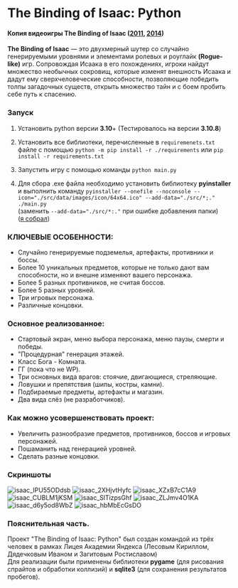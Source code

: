 # The Binding of Isaac: Python

#### Копия видеоигры The Binding of Isaac ([2011](https://store.steampowered.com/app/113200/The_Binding_of_Isaac), [2014](https://store.steampowered.com/app/250900/The_Binding_of_Isaac_Rebirth/))

**The Binding of Isaac** — это двухмерный шутер со случайно генерируемыми уровнями и элементами ролевых и роуглайк **(Rogue-like)** игр. Сопровождая Исаака в его похождениях, игроки найдут множество необычных сокровищ, которые изменят внешность Исаака и дадут ему сверхчеловеческие способности, позволяющие победить толпы загадочных существ, открыть множество тайн и с боем пробить себе путь к спасению. 

### Запуск

1. Установить python версии **3.10**+
(Тестировалось на версии **3.10.8**)
2. Установить все библиотеки, перечисленные в `requiremenets.txt` файле с помощью `python -m pip install -r ./requirements` или `pip install -r requirements.txt`
3. Запустить игру с помощью команды `python main.py`

4. Для сбора .exe файла необходимо установить библиотеку **pyinstaller** и выполнить команду `pyinstaller --onefile --noconsole --icon="./src/data/images/icon/64x64.ico" --add-data="./src/*;." ./main.py`\
   (заменить `--add-data="./src/*:."` при ошибке добавления папки)\
   ([я собрал](https://disk.yandex.ru/d/jOwi0qNT6PTRwg))
   

### КЛЮЧЕВЫЕ ОСОБЕННОСТИ: 

- Случайно генерируемые подземелья, артефакты, противники и боссы.
- Более 10 уникальных предметов, которые не только дают вам способности, но и внешне изменяют вашего персонажа.
- Более 5 разных противников, не считая боссов.
- Более 5 разных уровней.
- Три игровых персонажа.
- Различные концовки.

### Основное реализованное:

- Стартовый экран, меню выбора персонажа, меню паузы, смерти и победы.
- "Процедурная" генерация этажей.
- Класс Бога - Комната.
- ГГ (пока что не WP).
- Три основных вида врагов: стоячие, двигающиеся, стреляющие.
- Ловушки и препятствия (шипы, костры, камни).
- Подбираемые предметы, артефакты и магазин.
- Два вида слёз (не разработчиков).

### Как можно усовершенствовать проект:

- Увеличить разнообразие предметов, противников, боссов и игровых персонажей.
- Пошаманить над генерацией уровней.
- Сделать разные концовки.

### Скриншоты
![isaac_IPU55ODdsb](https://user-images.githubusercontent.com/104463209/215344266-21f53dc1-2f5f-46b0-9c60-246aeca3a754.png)
![isaac_2XHjvtHyfc](https://user-images.githubusercontent.com/104463209/215344280-3b2338db-5f86-469e-b109-7487e46fa72d.png)
![isaac_XZxB7cC1A9](https://user-images.githubusercontent.com/104463209/215344300-e97a3a59-0826-4c84-9bd6-f4e24f5fb280.png)
![isaac_CUBLM1jKSM](https://user-images.githubusercontent.com/104463209/215344301-43a5dd86-60a0-46d7-8e86-ed1911395c1e.png)
![isaac_SlTizpsGhf](https://user-images.githubusercontent.com/104463209/215344303-4f7429f5-0218-463b-87c5-8281e5ff4208.png)
![isaac_ZLJmv4O1KA](https://user-images.githubusercontent.com/104463209/215344306-8ae8b4fa-7bbd-4c11-aa13-40c14ed945e5.png)
![isaac_d6y5od8WbZ](https://user-images.githubusercontent.com/104463209/215344311-ae9b537e-16ad-4ad8-8a40-781df2877e44.png)
![isaac_hbMbEcGsDO](https://user-images.githubusercontent.com/104463209/215344317-f50f5e60-d73d-4c33-ab05-3f68c221e3dc.png)

### Пояснительная часть.
Проект "The Binding of Isaac: Python" был создан командой из трёх человек в рамках Лицея Академии Яндекса (Лесовым Кириллом, Дядечковым Иваном и Загитовым Ростиславом)\
Для реализации были применены библиотеки **pygame** (для рисования спрайтов и обработки коллизий) и **sqlite3** (для сохранения результатов пробегов).
